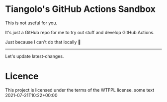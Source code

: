 # Tiangolo's GitHub Actions Sandbox

This is not useful for you.

It's just a GitHub repo for me to try out stuff and develop GitHub Actions.

Just because I can't do that locally 🤷

---

Let's update latest-changes.

# Licence

This project is licensed under the terms of the WTFPL license.
some text 2021-07-21T10:22+00:00
